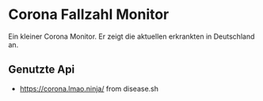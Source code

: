 # Corona Fallzahl Monitor
Ein kleiner Corona Monitor. 
Er zeigt die aktuellen erkrankten in Deutschland an.
## Genutzte Api
- https://corona.lmao.ninja/ from disease.sh